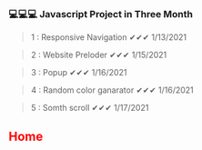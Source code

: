 ### 💻💻💻 Javascript Project in Three Month

> 1 : Responsive Navigation
✔✔✔ 1/13/2021

> 2 : Website Preloder
✔✔✔ 1/15/2021

> 3 : Popup
✔✔✔ 1/16/2021

> 4 : Random color ganarator
✔✔✔ 1/16/2021

> 5 : Somth scroll
✔✔✔ 1/17/2021

<h2 style="color:red;">Home</h2>




